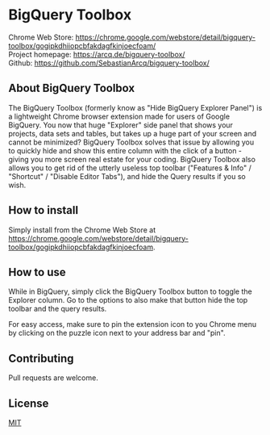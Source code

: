 #  BigQuery Toolbox
Chrome Web Store: https://chrome.google.com/webstore/detail/bigquery-toolbox/gogipkdhiiopcbfakdagfkinjoecfoam/ \
Project homepage: https://arcq.de/bigquery-toolbox/ \
Github: https://github.com/SebastianArcq/bigquery-toolbox/

## About BigQuery Toolbox
The BigQuery Toolbox (formerly know as "Hide BigQuery Explorer Panel") is a lightweight Chrome browser extension made for users of Google BigQuery. You now that huge "Explorer" side panel that shows your projects, data sets and tables, but takes up a huge part of your screen and cannot be minimized? BigQuery Toolbox solves that issue by allowing you to quickly hide and show this entire column with the click of a button - giving you more screen real estate for your coding. BigQuery Toolbox also allows you to get rid of the utterly useless top toolbar ("Features & Info" / "Shortcut" / "Disable Editor Tabs"), and hide the Query results if you so wish.

## How to install
Simply install from the Chrome Web Store at https://chrome.google.com/webstore/detail/bigquery-toolbox/gogipkdhiiopcbfakdagfkinjoecfoam.

## How to use
While in BigQuery, simply click the BigQuery Toolbox button to toggle the Explorer column. Go to the options to also make that button hide the top toolbar and the query results.

For easy access, make sure to pin the extension icon to you Chrome menu by clicking on the puzzle icon next to your address bar and "pin".

## Contributing
Pull requests are welcome.

## License
[MIT](https://choosealicense.com/licenses/mit/)